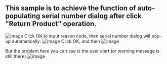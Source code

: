 
## This sample is to achieve the function of auto-populating serial number dialog after click "Return Product" operation.
![image](https://user-images.githubusercontent.com/14832260/224613140-3e188efc-eb8a-42bc-97da-5a3e3509a8b4.png)
Click OK to input reason code, then serial number dialog will pop-up automatically:
![image](https://user-images.githubusercontent.com/14832260/224613382-c15a3552-616f-40d1-a5b9-73b235ec8a32.png)
Click OK, and then 
![image](https://user-images.githubusercontent.com/14832260/224613559-9803528e-591f-4d19-be03-b13480bb350c.png)

But the problem here you can see is the user alert (or warning message is still there)
![image](https://user-images.githubusercontent.com/14832260/224613660-10030b9e-67af-4917-8153-f4c962cb3ac2.png)
